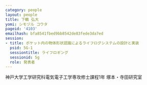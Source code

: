 ```yaml
---
category: people
layout: people
title: 下鶴 弘大
yomi: シモヅル コウタ
pageid: '4103'
emailhash: bfa8541fbed9bb8542de83fede3da7ed
session:
- title: ポケット内の物体形状認識によるライフログシステムの設計と実装
  psid: 5G-1
  sessiontitle: ライフロギング
  sessionid: 5g
  role: 発表者
---
```

神戸大学工学研究科電気電子工学専攻修士課程1年
塚本・寺田研究室